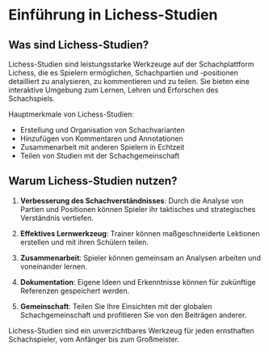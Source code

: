 # Einführung in Lichess-Studien

## Was sind Lichess-Studien?

Lichess-Studien sind leistungsstarke Werkzeuge auf der Schachplattform Lichess, die es Spielern ermöglichen, Schachpartien und -positionen detailliert zu analysieren, zu kommentieren und zu teilen. Sie bieten eine interaktive Umgebung zum Lernen, Lehren und Erforschen des Schachspiels.

Hauptmerkmale von Lichess-Studien:
- Erstellung und Organisation von Schachvarianten
- Hinzufügen von Kommentaren und Annotationen
- Zusammenarbeit mit anderen Spielern in Echtzeit
- Teilen von Studien mit der Schachgemeinschaft

## Warum Lichess-Studien nutzen?

1. **Verbesserung des Schachverständnisses**: Durch die Analyse von Partien und Positionen können Spieler ihr taktisches und strategisches Verständnis vertiefen.

2. **Effektives Lernwerkzeug**: Trainer können maßgeschneiderte Lektionen erstellen und mit ihren Schülern teilen.

3. **Zusammenarbeit**: Spieler können gemeinsam an Analysen arbeiten und voneinander lernen.

4. **Dokumentation**: Eigene Ideen und Erkenntnisse können für zukünftige Referenzen gespeichert werden.

5. **Gemeinschaft**: Teilen Sie Ihre Einsichten mit der globalen Schachgemeinschaft und profitieren Sie von den Beiträgen anderer.

Lichess-Studien sind ein unverzichtbares Werkzeug für jeden ernsthaften Schachspieler, vom Anfänger bis zum Großmeister.
